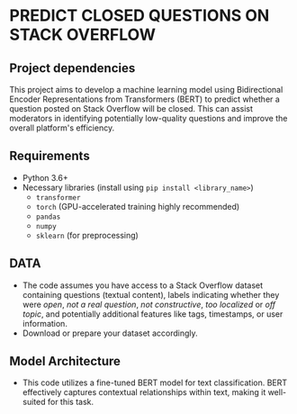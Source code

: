 PREDICT CLOSED QUESTIONS ON STACK OVERFLOW
============

## Project dependencies


This project aims to develop a machine learning model using Bidirectional Encoder Representations from Transformers (BERT) to predict whether a question posted on Stack Overflow will be closed. This can assist moderators in identifying potentially low-quality questions and improve the overall platform's efficiency.

Requirements
--------

* Python 3.6+
* Necessary libraries (install using `pip install <library_name>`)
  *   `transformer`
  *   `torch` (GPU-accelerated training highly recommended)
  *   `pandas`
  *   `numpy`
  *   `sklearn` (for preprocessing)

DATA
---------------

* The code assumes you have access to a Stack Overflow dataset containing questions (textual content), labels indicating whether they were *open*, *not a real question*, *not constructive*, *too localized* or *off topic*, and potentially additional features like tags, timestamps, or user information.
* Download or prepare your dataset accordingly.

## Model Architecture
* This code utilizes a fine-tuned BERT model for text classification. BERT effectively captures contextual relationships within text, making it well-suited for this task.
